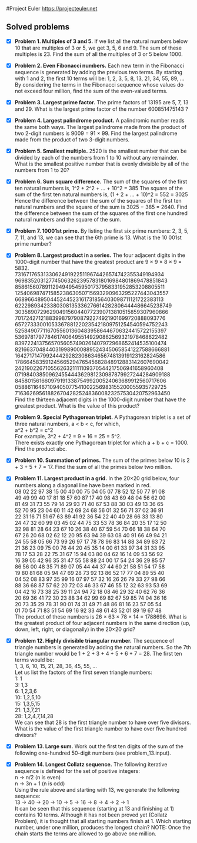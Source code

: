 #Project Euler
https://projecteuler.net

## Solved problems

- [x] **Problem 1. Multiples of 3 and 5.**
If we list all the natural numbers below 10 that are multiples of 3 or 5, we get 3, 5, 6 and 9. The sum of these multiples is 23.
Find the sum of all the multiples of 3 or 5 below 1000.

- [x] **Problem 2. Even Fibonacci numbers.**
Each new term in the Fibonacci sequence is generated by adding the previous two terms. By starting with 1 and 2, the first 10 terms will be:
1, 2, 3, 5, 8, 13, 21, 34, 55, 89, ...
By considering the terms in the Fibonacci sequence whose values do not exceed four million, find the sum of the even-valued terms.

- [x] **Problem 3. Largest prime factor.**
The prime factors of 13195 are 5, 7, 13 and 29.
What is the largest prime factor of the number 600851475143 ?

- [x] **Problem 4. Largest palindrome product.** 
A palindromic number reads the same both ways. The largest palindrome made from the product of two 2-digit numbers is 9009 = 91 × 99.
Find the largest palindrome made from the product of two 3-digit numbers.

- [x] **Problem 5. Smallest multiple.** 
2520 is the smallest number that can be divided by each of the numbers from 1 to 10 without any remainder.
What is the smallest positive number that is evenly divisible by all of the numbers from 1 to 20?

- [x] **Problem 6. Sum square difference.** 
The sum of the squares of the first ten natural numbers is,
1^2 + 2^2 + ... + 10^2 = 385
The square of the sum of the first ten natural numbers is,
(1 + 2 + ... + 10)^2 = 552 = 3025
Hence the difference between the sum of the squares of the first ten natural numbers and the square of the sum is 3025 − 385 = 2640.
Find the difference between the sum of the squares of the first one hundred natural numbers and the square of the sum.

- [x] **Problem 7. 10001st prime.**
By listing the first six prime numbers: 2, 3, 5, 7, 11, and 13, we can see that the 6th prime is 13.
What is the 10 001st prime number?

- [x] **Problem 8. Largest product in a series.**
The four adjacent digits in the 1000-digit number that have the greatest product are 9 × 9 × 8 × 9 = 5832.<br>
73167176531330624919225119674426574742355349194934
96983520312774506326239578318016984801869478851843
85861560789112949495459501737958331952853208805511
12540698747158523863050715693290963295227443043557
66896648950445244523161731856403098711121722383113
62229893423380308135336276614282806444486645238749
30358907296290491560440772390713810515859307960866
70172427121883998797908792274921901699720888093776
65727333001053367881220235421809751254540594752243
52584907711670556013604839586446706324415722155397
53697817977846174064955149290862569321978468622482
83972241375657056057490261407972968652414535100474
82166370484403199890008895243450658541227588666881
16427171479924442928230863465674813919123162824586
17866458359124566529476545682848912883142607690042
24219022671055626321111109370544217506941658960408
07198403850962455444362981230987879927244284909188
84580156166097919133875499200524063689912560717606
05886116467109405077541002256983155200055935729725
71636269561882670428252483600823257530420752963450 <br>
Find the thirteen adjacent digits in the 1000-digit number that have the greatest product. What is the value of this product?

- [x] **Problem 9. Special Pythagorean triplet.**
A Pythagorean triplet is a set of three natural numbers, a < b < c, for which,<br>
a^2 + b^2 = c^2 <br>
For example, 3^2 + 4^2 = 9 + 16 = 25 = 5^2. <br>
There exists exactly one Pythagorean triplet for which a + b + c = 1000.
Find the product abc.

- [x] **Problem 10. Summation of primes.**
The sum of the primes below 10 is 2 + 3 + 5 + 7 = 17.
Find the sum of all the primes below two million.

- [x] **Problem 11. Largest product in a grid.**
In the 20×20 grid below, four numbers along a diagonal line have been marked in red. <br>
08 02 22 97 38 15 00 40 00 75 04 05 07 78 52 12 50 77 91 08 <br>
49 49 99 40 17 81 18 57 60 87 17 40 98 43 69 48 04 56 62 00 <br>
81 49 31 73 55 79 14 29 93 71 40 67 53 88 30 03 49 13 36 65 <br>
52 70 95 23 04 60 11 42 69 24 68 56 01 32 56 71 37 02 36 91 <br>
22 31 16 71 51 67 63 89 41 92 36 54 22 40 40 28 66 33 13 80 <br>
24 47 32 60 99 03 45 02 44 75 33 53 78 36 84 20 35 17 12 50 <br>
32 98 81 28 64 23 67 10 26 38 40 67 59 54 70 66 18 38 64 70 <br>
67 26 20 68 02 62 12 20 95 63 94 39 63 08 40 91 66 49 94 21 <br>
24 55 58 05 66 73 99 26 97 17 78 78 96 83 14 88 34 89 63 72 <br>
21 36 23 09 75 00 76 44 20 45 35 14 00 61 33 97 34 31 33 95 <br>
78 17 53 28 22 75 31 67 15 94 03 80 04 62 16 14 09 53 56 92 <br>
16 39 05 42 96 35 31 47 55 58 88 24 00 17 54 24 36 29 85 57 <br>
86 56 00 48 35 71 89 07 05 44 44 37 44 60 21 58 51 54 17 58 <br>
19 80 81 68 05 94 47 69 28 73 92 13 86 52 17 77 04 89 55 40 <br>
04 52 08 83 97 35 99 16 07 97 57 32 16 26 26 79 33 27 98 66 <br>
88 36 68 87 57 62 20 72 03 46 33 67 46 55 12 32 63 93 53 69 <br>
04 42 16 73 38 25 39 11 24 94 72 18 08 46 29 32 40 62 76 36 <br>
20 69 36 41 72 30 23 88 34 62 99 69 82 67 59 85 74 04 36 16 <br>
20 73 35 29 78 31 90 01 74 31 49 71 48 86 81 16 23 57 05 54 <br>
01 70 54 71 83 51 54 69 16 92 33 48 61 43 52 01 89 19 67 48 <br>
The product of these numbers is 26 × 63 × 78 × 14 = 1788696.
What is the greatest product of four adjacent numbers in the same direction (up, down, left, right, or diagonally) in the 20×20 grid?

- [x] **Problem 12. Highly divisible triangular number.**
The sequence of triangle numbers is generated by adding the natural numbers. So the 7th triangle number would be 1 + 2 + 3 + 4 + 5 + 6 + 7 = 28. The first ten terms would be:<br>
1, 3, 6, 10, 15, 21, 28, 36, 45, 55, ...<br>
Let us list the factors of the first seven triangle numbers:<br>
 1: 1<br>
 3: 1,3<br>
 6: 1,2,3,6<br>
10: 1,2,5,10<br>
15: 1,3,5,15<br>
21: 1,3,7,21<br>
28: 1,2,4,7,14,28<br>
We can see that 28 is the first triangle number to have over five divisors.
What is the value of the first triangle number to have over five hundred divisors?

- [x] **Problem 13. Large sum.**
Work out the first ten digits of the sum of the following one-hundred 50-digit numbers (see problem_13.input).

- [x] **Problem 14. Longest Collatz sequence.**
The following iterative sequence is defined for the set of positive integers:<br>
n → n/2 (n is even)<br>
n → 3n + 1 (n is odd)<br>
Using the rule above and starting with 13, we generate the following sequence:<br>
13 → 40 → 20 → 10 → 5 → 16 → 8 → 4 → 2 → 1<br>
It can be seen that this sequence (starting at 13 and finishing at 1) contains 10 terms. Although it has not been proved yet (Collatz Problem), it is thought that all starting numbers finish at 1.
Which starting number, under one million, produces the longest chain?
NOTE: Once the chain starts the terms are allowed to go above one million.

